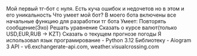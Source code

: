 Мой первый тг-бот с нуля. Есть куча ошибок и недочетов но в этом и его уникальность
Что умеет мой бот?
В моего бота включены все начальные функцию для разработки тг бота
Умеет:
        Повторять сообщение(Эхо)
        Решать уравнение
        Сказать о курсе валют(только USD,EUR,RUB -> KZT)
        Сказать о текущем прогнозе погоды
Я использовал язык програмирование - Python 3.12
                        Библиотеку - Aiogram 3
                        API - v6.exchangerate-api.com,
                        weather.visualcrossing.com
